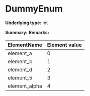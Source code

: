 # DummyEnum

**Underlying type:** int

**Summary:** 
**Remarks:** 

|ElementName         | Element value
|--------------------|--------------
| element_a | 0
| element_b | 1
| element_d | 2
| element_5 | 3
| element_alpha | 4

